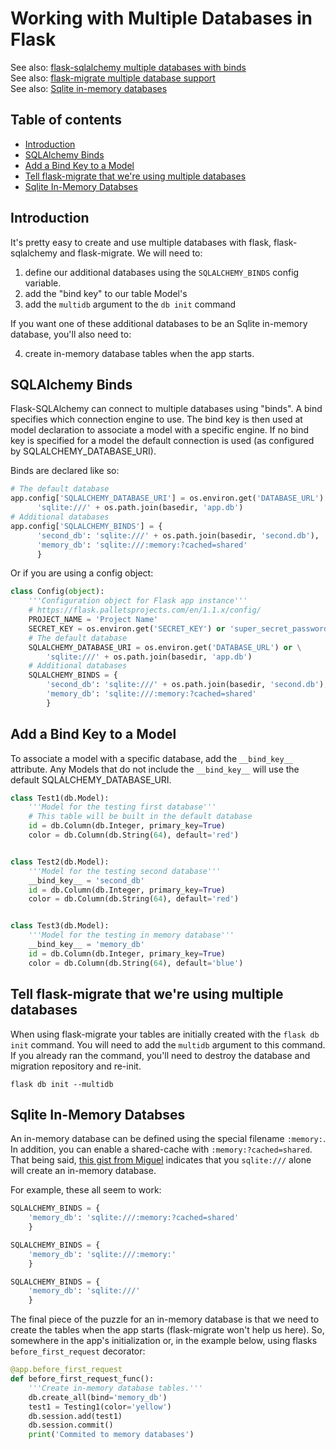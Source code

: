# Working with Multiple Databases in Flask

See also: [flask-sqlalchemy multiple databases with binds](https://flask-sqlalchemy.palletsprojects.com/en/2.x/binds/)  
See also: [flask-migrate multiple database support](https://flask-migrate.readthedocs.io/en/latest/#multiple-database-support)  
See also: [Sqlite in-memory databases](https://sqlite.org/inmemorydb.html)  


## Table of contents

<!-- toc -->

- [Introduction](#introduction)
- [SQLAlchemy Binds](#sqlalchemy-binds)
- [Add a Bind Key to a Model](#add-a-bind-key-to-a-model)
- [Tell flask-migrate that we're using multiple databases](#tell-flask-migrate-that-were-using-multiple-databases)
- [Sqlite In-Memory Databses](#sqlite-in-memory-databses)

<!-- tocstop -->

## Introduction

It's pretty easy to create and use multiple databases with flask, flask-sqlalchemy and flask-migrate. We will need to:

1. define our additional databases using the `SQLALCHEMY_BINDS` config variable.
2. add the "bind key" to our table Model's
3. add the `multidb` argument to the `db init` command

If you want one of these additional databases to be an Sqlite in-memory database, you'll also need to:

4. create in-memory database tables when the app starts.


## SQLAlchemy Binds

Flask-SQLAlchemy can connect to multiple databases using "binds". A bind specifies which connection engine to use. The bind key is then used at model declaration to associate a model with a specific engine. If no bind key is specified for a model the default connection is used (as configured by SQLALCHEMY_DATABASE_URI).

Binds are declared like so:

```python
# The default database
app.config['SQLALCHEMY_DATABASE_URI'] = os.environ.get('DATABASE_URL') or \
      'sqlite:///' + os.path.join(basedir, 'app.db')
# Additional databases      
app.config['SQLALCHEMY_BINDS'] = {
      'second_db': 'sqlite:///' + os.path.join(basedir, 'second.db'),
      'memory_db': 'sqlite:///:memory:?cached=shared'
      }
```

Or if you are using a config object:

```python
class Config(object):
    '''Configuration object for Flask app instance'''
    # https://flask.palletsprojects.com/en/1.1.x/config/
    PROJECT_NAME = 'Project Name'
    SECRET_KEY = os.environ.get('SECRET_KEY') or 'super_secret_password'
    # The default database
    SQLALCHEMY_DATABASE_URI = os.environ.get('DATABASE_URL') or \
        'sqlite:///' + os.path.join(basedir, 'app.db')
    # Additional databases  
    SQLALCHEMY_BINDS = {
        'second_db': 'sqlite:///' + os.path.join(basedir, 'second.db'),
        'memory_db': 'sqlite:///:memory:?cached=shared'
        }
```

## Add a Bind Key to a Model

To associate a model with a specific database, add the `__bind_key__` attribute. Any Models that do not include the `__bind_key__` will use the default SQLALCHEMY_DATABASE_URI.

```python
class Test1(db.Model):
    '''Model for the testing first database'''
    # This table will be built in the default database
    id = db.Column(db.Integer, primary_key=True)
    color = db.Column(db.String(64), default='red')


class Test2(db.Model):
    '''Model for the testing second database'''
    __bind_key__ = 'second_db'
    id = db.Column(db.Integer, primary_key=True)
    color = db.Column(db.String(64), default='red')


class Test3(db.Model):
    '''Model for the testing in memory database'''
    __bind_key__ = 'memory_db'
    id = db.Column(db.Integer, primary_key=True)
    color = db.Column(db.String(64), default='blue')
```


## Tell flask-migrate that we're using multiple databases

When using flask-migrate your tables are initially created with the `flask db init` command. You will need to add the `multidb` argument to this command. If you already ran the command, you'll need to destroy the database and migration repository and re-init.

```
flask db init --multidb
```


## Sqlite In-Memory Databses

An in-memory database can be defined using the special filename `:memory:`. In addition, you can enable a shared-cache with `:memory:?cached=shared`. That being said, [this gist from Miguel](https://gist.github.com/miguelgrinberg/dbeb1a51231921d5fa8b3de218d0c449) indicates that you `sqlite:///` alone will create an in-memory database.

For example, these all seem to work:

```python
SQLALCHEMY_BINDS = {
    'memory_db': 'sqlite:///:memory:?cached=shared'
    }
```

```python
SQLALCHEMY_BINDS = {
    'memory_db': 'sqlite:///:memory:'
    }
```

```python
SQLALCHEMY_BINDS = {
    'memory_db': 'sqlite:///'
    }
```

The final piece of the puzzle for an in-memory database is that we need to create the tables when the app starts (flask-migrate won't help us here). So, somewhere in the app's initialization or, in the example below, using flasks `before_first_request` decorator:

```python
@app.before_first_request
def before_first_request_func():
    '''Create in-memory database tables.'''
    db.create_all(bind='memory_db')
    test1 = Testing1(color='yellow')
    db.session.add(test1)
    db.session.commit()
    print('Commited to memory databases')
```
